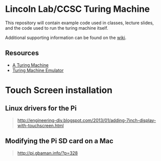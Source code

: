 # Lincoln Lab/CCSC Turing Machine

This repository will contain example code used in classes, lecture slides, and the code used to run the turing machine itself.

Additional supporting information can be found on the [wiki](https://github.com/jlepird/turing/wiki).

## Resources
  - [A Turing Machine](http://aturingmachine.com/)
  - [Turing Machine Emulator](http://www.turing.org.uk/turing/scrapbook/tmjava.html)

# Touch Screen installation

## Linux drivers for the Pi
> http://engineering-diy.blogspot.com/2013/01/adding-7inch-display-with-touchscreen.html

## Modifying the Pi SD card on a Mac
> http://pi.gbaman.info/?p=328

